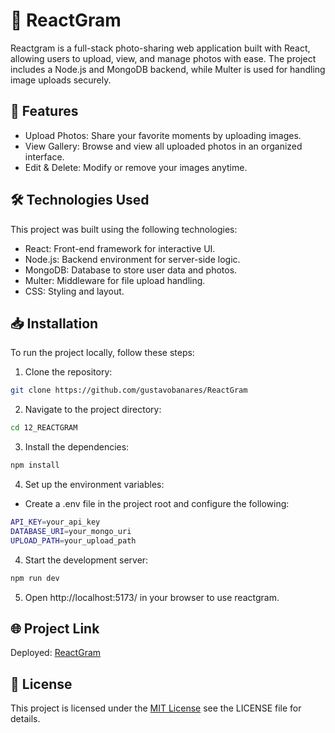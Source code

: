 # 📸 ReactGram

Reactgram is a full-stack photo-sharing web application built with React, allowing users to upload, view, and manage photos with ease. The project includes a Node.js and MongoDB backend, while Multer is used for handling image uploads securely.

## 🚀 Features

- Upload Photos: Share your favorite moments by uploading images.
- View Gallery: Browse and view all uploaded photos in an organized interface.
- Edit & Delete: Modify or remove your images anytime.
  
## 🛠️ Technologies Used

This project was built using the following technologies:

- React: Front-end framework for interactive UI.
- Node.js: Backend environment for server-side logic.
- MongoDB: Database to store user data and photos.
- Multer: Middleware for file upload handling.
- CSS: Styling and layout.
  
## 📥 Installation

To run the project locally, follow these steps:

1. Clone the repository:
  ```bash
  git clone https://github.com/gustavobanares/ReactGram
```
2. Navigate to the project directory:
```bash
cd 12_REACTGRAM
```
3. Install the dependencies:
```bash
npm install
```
4. Set up the environment variables:

- Create a .env file in the project root and configure the following:
```bash
API_KEY=your_api_key
DATABASE_URI=your_mongo_uri
UPLOAD_PATH=your_upload_path
```
4. Start the development server:
```bash
npm run dev
```
5. Open http://localhost:5173/ in your browser to use reactgram.

## 🌐 Project Link

Deployed: [ReactGram](react-gram-sable.vercel.app)

## 📄 License

This project is licensed under the [MIT License](https://choosealicense.com/licenses/mit/) see the LICENSE file for details.
